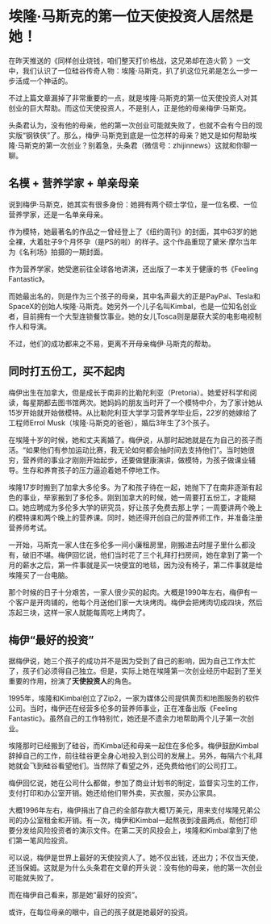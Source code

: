 # 埃隆·马斯克的第一位天使投资人居然是她！

在昨天推送的《同样创业烧钱，咱们整天打价格战，这兄弟却在造火箭 》一文中，我们认识了一位硅谷传奇人物：埃隆·马斯克，扒了扒这位兄弟是怎么一步一步活成一个神话的。

不过上篇文章漏掉了非常重要的一点，就是埃隆·马斯克的第一位天使投资人对其创业的巨大帮助。而这位天使投资人，不是别人，正是他的母亲梅伊·马斯克。

头条君认为，没有他的母亲，他的第一次创业可能就失败了，也就不会有今日的现实版“钢铁侠”了。那么，梅伊·马斯克到底是一位怎样的母亲？她又是如何帮助埃隆·马斯克的第一次创业？别着急，头条君（微信号：zhijinnews）这就和你聊一聊。

## 名模 + 营养学家 + 单亲母亲

说到梅伊·马斯克，她其实有很多身份：她拥有两个硕士学位，是一位名模、一位营养学家，还是一名单亲母亲。

作为模特，她最著名的作品之一曾经登上了《纽约周刊》的封面，其中63岁的她全裸，大着肚子9个月怀孕（是PS的啦）的样子。这个作品重现了黛米·摩尔当年为《名利场》拍摄的一期封面。

作为营养学家，她受邀前往全球各地讲演，还出版了一本关于健康的书《Feeling Fantastic》。

而她最出名的，则是作为三个孩子的母亲，其中名声最大的正是PayPal、Tesla和SpaceX的创始人埃隆·马斯克。她另外一个儿子名叫Kimbal，也是一位知名创业者，目前拥有一个大型连锁餐饮事业。她的女儿Tosca则是屡获大奖的电影电视制作人和导演。

不过，他们的成功都来之不易，更离不开母亲梅伊·马斯克的帮助。

## 同时打五份工，买不起肉

梅伊出生在加拿大，但是成长于南非的比勒陀利亚（Pretoria）。她爱好科学和阅读，每星期都去图书馆两次。她妈妈的朋友当时开了一个模特中介，为了家计她从15岁开始就开始做模特。从比勒陀利亚大学学习营养学毕业后，22岁的她嫁给了工程师Errol Musk（埃隆·马斯克的爸爸），婚后3年生了3个孩子。

在埃隆十岁的时候，她和丈夫离婚了。梅伊说，从那时起她就是在为自己的孩子而活。“如果他们有参加运动比赛，我无论如何都会抽时间去支持他们”。当时她很穷，营养师的事业才刚刚开始起步，还要做健康演讲，做模特，为孩子做课业辅导。生存和养育孩子的压力逼迫着她不停地工作。

埃隆17岁时搬到了加拿大多伦多。为了和孩子待在一起，她抛下了在南非逐渐有起色的事业，举家搬到了多伦多。刚到加拿大的时候，她一周要打五份工，才能糊口。她应聘成为多伦多大学的研究员，好让孩子免费去那上学；一周要讲两个晚上的模特课和两个晚上的营养课。同时，她还得开创自己的营养师工作，并准备注册营养师考试。

一开始，马斯克一家人住在多伦多一间小廉租房里，刚搬进去时屋子里什么都没有，破旧不堪。梅伊回忆说，他们当时花了三个礼拜打扫房间，她在拿到了第一个月的薪水之后，第一件事就是买一块便宜的地毯，因为没有椅子，第二件事就是给埃隆买了一台电脑。

那个时候的日子十分艰苦，一家人很少买的起肉。大概是1990年左右，梅伊有一个客户是开肉铺的，他每个月送他们家一大块烤肉。梅伊会把烤肉切成四块，然后冻起三块，这样一家人就能每周吃上烤肉了。

## 梅伊“最好的投资”

据梅伊说，她三个孩子的成功并不是因为受到了自己的影响，因为自己工作太忙了，孩子们必须得自己独立。但是，实际上她在埃隆第一次创业经历中起到了至关重要的作用，扮演了**天使投资人**的角色。

1995年，埃隆和Kimbal创立了Zip2，一家为媒体公司提供黄页和地图服务的软件公司。当时，梅伊还在经营多伦多的营养师事业，正在准备出版《Feeling Fantastic》。虽然自己的工作特别忙，她还是不遗余力地帮助两个儿子第一次创业。

埃隆那时已经搬到了硅谷，而Kimbal还和母亲一起住在多伦多。梅伊鼓励Kimbal辞掉自己的工作，前往硅谷更全身心地投入到公司的发展上。另外，每隔六个礼拜她就会飞到硅谷看望他们。当然除了看望之外，还免费给他们的公司打工。

梅伊回忆说，她在公司什么都做，参加了商业计划书的制定，监督实习生的工作，支付打印和办公室开销。她还给他们带外卖，买衣服，买办公家具。

大概1996年左右，梅伊捐出了自己的全部存款大概1万美元，用来支付埃隆兄弟公司的办公室租金和开销。有一次，梅伊和Kimbal一起熬夜到凌晨两点，帮他打印要分发给风险投资者的演示文件。在第二天的风投会上，埃隆和Kimbal拿到了他们第一笔风险投资。

可以说，梅伊是世界上最好的天使投资人了。她不仅出钱，还出力；不仅当天使，还当保姆。这就是为什么头条君在文章的开头说：没有他的母亲，他的第一次创业可能就失败了。

而在梅伊自己看来，那是她“最好的投资”。

或许，在每位母亲的眼中，自己的孩子就是她最好的投资。

